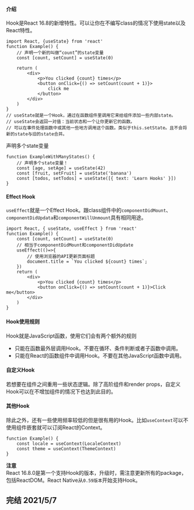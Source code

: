 #### 介绍
Hook是React 16.8的新增特性。可以让你在不编写class的情况下使用state以及React特性。
```
import React, {useState} from 'react'
function Example() {
    // 声明一个新的叫做“count”的state变量
    const [count, setCount] = useState(0)
    
    return (
        <div>
            <p>You clicked {count} times</p>
            <button onClick={() => setCount(count + 1)}>
                click me
            </button>
        </div>
    )
}
// useState就是一个Hook，通过在函数组件里调用它来给组件添加一些内部state。
// useState会返回一对值：当前状态和一个让你更新它的函数。
// 可以在事件处理函数中或其他一些地方调用这个函数。类似于this.setState。且不会将新的state与旧的state合并。

```
声明多个state变量
```
function ExampleWithManyStates() {
    // 声明多个state变量！
    const [age, setAge] = useState(42)
    const [fruit, setFruit] = useState('banana')
    const [todos, setTodos] = useState([{ text: 'Learn Hooks' }])
}
```
#### Effect Hook
`useEffect`就是一个Effect Hook。跟class组件中的`componentDidMount`、`componentDidUpdata`和`componentWillUnmount`具有相同用途。
```
import React, { useState, useEffect } from 'react'
function Example() {
    const [count, setCount] = useState(0)
    // 相当于componentDidMount和componentDidUpdate
    useEffect(()=>{
        // 使用浏览器的API更新页面标题
        document.title = `You clicked ${count} times`;
    })
    return (
        <div>
            <p>You clicked {count} times</p>
            <button onClick={() => setCount(count + 1)}>Click me</button>
        </div>
    )
}
```

#### Hook使用规则
Hook就是JavaScript函数，使用它们会有两个额外的规则
- 只能在函数最外层调用Hook。不要在循环、条件判断或者子函数中调用。
- 只能在React的函数组件中调用Hook。不要在其他JavaScript函数中调用。

#### 自定义Hook
若想要在组件之间重用一些状态逻辑。除了高阶组件和render props，自定义Hook可以在不增加组件的情况下也达到此目的。

#### 其他Hook
除此之外，还有一些使用频率较低的但是很有用的Hook。比如`useContext`可以不使用组件嵌套就可以订阅React的Context。
```
function Example() {
    const locale = useContext(LocaleContext)
    const theme = useContext(ThemeContext)
}
```

**注意**      
React 16.8.0是第一个支持Hook的版本，升级时，需注意更新所有的package，包括ReactDOM。React Native从`0.59版本`开始支持Hook。

## 完结 2021/5/7